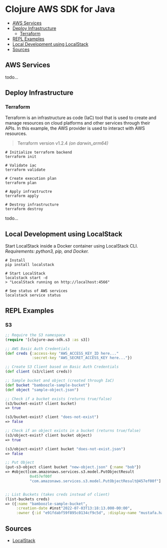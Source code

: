 # Clojure AWS SDK for Java

* [AWS Services](#aws-services)
* [Deploy Infrastructure](#deploy-infrastructure)
  * [Terraform](#terraform)
* [REPL Examples](#repl-examples)
* [Local Development using LocalStack](#local-development-using-localstack)
* [Sources](#sources)

## AWS Services
todo...

## Deploy Infrastructure
### Terraform 
Terraform is an infrastructure as code (IaC) tool that is used to
create and manage resources on cloud platforms and other services through 
their APIs. In this example, the AWS provider is used to interact with AWS 
resources. 
> Terraform version v1.2.4 _(on darwin_arm64)_

```shell
# Initialize terraform backend
terraform init

# Validate iac
terraform validate

# Create execution plan
terraform plan

# Apply infrastructre
terraform apply

# Destroy infrastructure
terraform destroy
```

todo...

## Local Development using LocalStack
Start LocalStack inside a Docker container using LocalStack CLI.<br>
_Requirements: python3, pip, and Docker._
```shell
# Install 
pip install localstack 

# Start LocalStack
localstack start -d
> "LocalStack running on http://localhost:4566"

# See status of AWS services
localstack service status
```

## REPL Examples 
### S3
```clojure
;; Require the S3 namespace
(require '[clojure-aws-sdk.s3 :as s3])

;; AWS Basic Auth Credentials
(def creds {:access-key "AWS_ACCESS_KEY_ID here..."
            :secret-key "AWS_SECRET_ACCESS_KEY here..."})

;; Create S3 Client based on Basic Auth Credentials
(def client (s3/client creds))

;; Sample bucket and object (created through IaC)
(def bucket "bamboozle-sample-bucket")
(def object "sample-object.json")

;; Check if a bucket exists (returns true/false)
(s3/bucket-exist? client bucket)
=> true

(s3/bucket-exist? client "does-not-exist")
=> false

;; Check if an object exists in a bucket (returns true/false)
(s3/object-exist? client bucket object)
=> true

(s3/object-exist? client bucket "does-not-exist.json")
=> false

;; Put Object
(put-s3-object client bucket "new-object.json" {:name "bob"})
=> #object[com.amazonaws.services.s3.model.PutObjectResult
           0x457ef00f
           "com.amazonaws.services.s3.model.PutObjectResult@457ef00f"]


;; List Buckets (takes creds instead of client)
(list-buckets creds)
=> ({:name "bamboozle-sample-bucket",
     :creation-date #inst"2022-07-03T13:18:13.000-00:00",
     :owner {:id "e91fdabf59f895c0134cf9c5d", :display-name "mustafa.hakimi"}})
```

## Sources
* [LocalStack](https://github.com/localstack/localstack)
